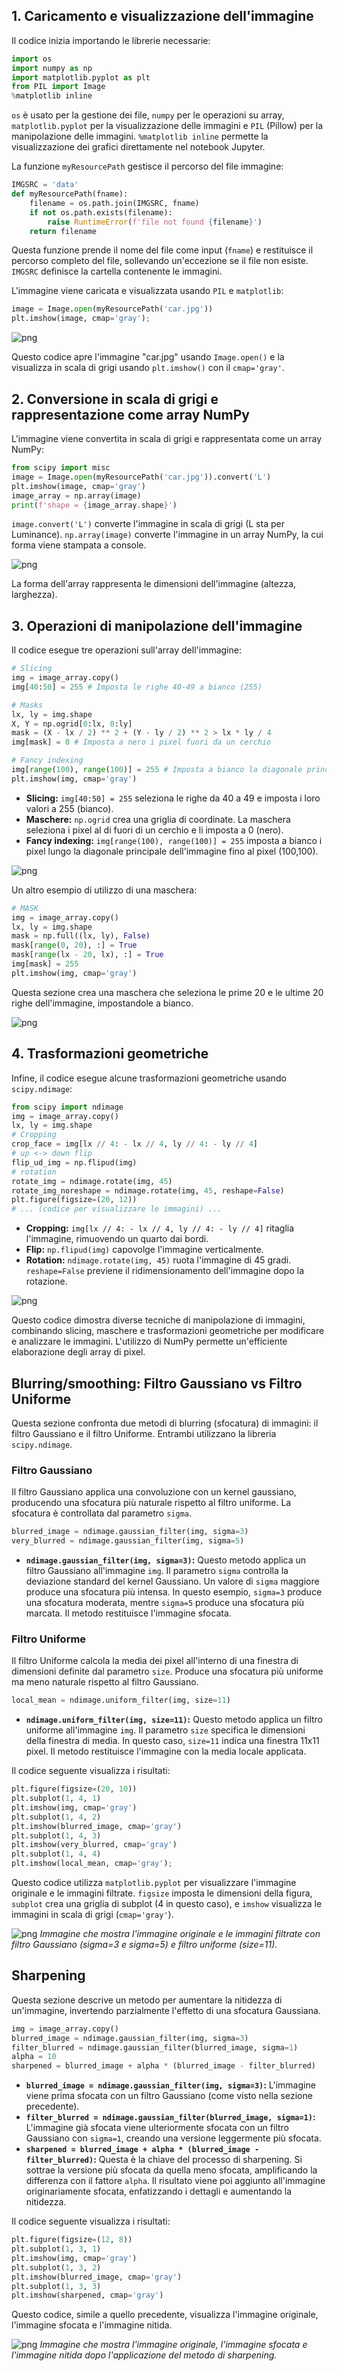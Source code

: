 
## 1. Caricamento e visualizzazione dell'immagine

Il codice inizia importando le librerie necessarie:

```python
import os
import numpy as np
import matplotlib.pyplot as plt
from PIL import Image
%matplotlib inline
```

`os` è usato per la gestione dei file, `numpy` per le operazioni su array, `matplotlib.pyplot` per la visualizzazione delle immagini e `PIL` (Pillow) per la manipolazione delle immagini.  `%matplotlib inline` permette la visualizzazione dei grafici direttamente nel notebook Jupyter.

La funzione `myResourcePath` gestisce il percorso del file immagine:

```python
IMGSRC = 'data'
def myResourcePath(fname):
    filename = os.path.join(IMGSRC, fname)
    if not os.path.exists(filename):
        raise RuntimeError(f'file not found {filename}')
    return filename
```

Questa funzione prende il nome del file come input (`fname`) e restituisce il percorso completo del file, sollevando un'eccezione se il file non esiste.  `IMGSRC` definisce la cartella contenente le immagini.

L'immagine viene caricata e visualizzata usando `PIL` e `matplotlib`:

```python
image = Image.open(myResourcePath('car.jpg'))
plt.imshow(image, cmap='gray');
```

![png](01_math_operations_2_0.png)

Questo codice apre l'immagine "car.jpg" usando `Image.open()` e la visualizza in scala di grigi usando `plt.imshow()` con il `cmap='gray'`.


## 2. Conversione in scala di grigi e rappresentazione come array NumPy

L'immagine viene convertita in scala di grigi e rappresentata come un array NumPy:

```python
from scipy import misc
image = Image.open(myResourcePath('car.jpg')).convert('L')
plt.imshow(image, cmap='gray')
image_array = np.array(image)
print(f'shape = {image_array.shape}')
```

`image.convert('L')` converte l'immagine in scala di grigi (L sta per Luminance).  `np.array(image)` converte l'immagine in un array NumPy, la cui forma viene stampata a console.

![png](01_math_operations_4_1.png)

La forma dell'array rappresenta le dimensioni dell'immagine (altezza, larghezza).


## 3. Operazioni di manipolazione dell'immagine

Il codice esegue tre operazioni sull'array dell'immagine:

```python
# Slicing
img = image_array.copy()
img[40:50] = 255 # Imposta le righe 40-49 a bianco (255)

# Masks
lx, ly = img.shape
X, Y = np.ogrid[0:lx, 0:ly]
mask = (X - lx / 2) ** 2 + (Y - ly / 2) ** 2 > lx * ly / 4
img[mask] = 0 # Imposta a nero i pixel fuori da un cerchio

# Fancy indexing
img[range(100), range(100)] = 255 # Imposta a bianco la diagonale principale fino a 100
plt.imshow(img, cmap='gray')
```

* **Slicing:**  `img[40:50] = 255` seleziona le righe da 40 a 49 e imposta i loro valori a 255 (bianco).
* **Maschere:** `np.ogrid` crea una griglia di coordinate. La maschera seleziona i pixel al di fuori di un cerchio e li imposta a 0 (nero).
* **Fancy indexing:** `img[range(100), range(100)] = 255` imposta a bianco i pixel lungo la diagonale principale dell'immagine fino al pixel (100,100).

![png](01_math_operations_6_2.png)

Un altro esempio di utilizzo di una maschera:

```python
# MASK
img = image_array.copy()
lx, ly = img.shape
mask = np.full((lx, ly), False)
mask[range(0, 20), :] = True
mask[range(lx - 20, lx), :] = True
img[mask] = 255
plt.imshow(img, cmap='gray')
```

Questa sezione crea una maschera che seleziona le prime 20 e le ultime 20 righe dell'immagine, impostandole a bianco.

![png](01_math_operations_7_2.png)


## 4. Trasformazioni geometriche

Infine, il codice esegue alcune trasformazioni geometriche usando `scipy.ndimage`:

```python
from scipy import ndimage
img = image_array.copy()
lx, ly = img.shape
# Cropping
crop_face = img[lx // 4: - lx // 4, ly // 4: - ly // 4]
# up <-> down flip
flip_ud_img = np.flipud(img)
# rotation
rotate_img = ndimage.rotate(img, 45)
rotate_img_noreshape = ndimage.rotate(img, 45, reshape=False)
plt.figure(figsize=(20, 12))
# ... (codice per visualizzare le immagini) ...
```

* **Cropping:**  `img[lx // 4: - lx // 4, ly // 4: - ly // 4]` ritaglia l'immagine, rimuovendo un quarto dai bordi.
* **Flip:** `np.flipud(img)` capovolge l'immagine verticalmente.
* **Rotation:** `ndimage.rotate(img, 45)` ruota l'immagine di 45 gradi.  `reshape=False` previene il ridimensionamento dell'immagine dopo la rotazione.

![png](01_math_operations_8_0.png)

Questo codice dimostra diverse tecniche di manipolazione di immagini, combinando slicing, maschere e trasformazioni geometriche per modificare e analizzare le immagini.  L'utilizzo di NumPy permette un'efficiente elaborazione degli array di pixel.


## Blurring/smoothing: Filtro Gaussiano vs Filtro Uniforme

Questa sezione confronta due metodi di blurring (sfocatura) di immagini: il filtro Gaussiano e il filtro Uniforme. Entrambi utilizzano la libreria `scipy.ndimage`.

### Filtro Gaussiano

Il filtro Gaussiano applica una convoluzione con un kernel gaussiano, producendo una sfocatura più naturale rispetto al filtro uniforme.  La sfocatura è controllata dal parametro `sigma`.

```python
blurred_image = ndimage.gaussian_filter(img, sigma=3)
very_blurred = ndimage.gaussian_filter(img, sigma=5)
```

* **`ndimage.gaussian_filter(img, sigma=3)`:** Questo metodo applica un filtro Gaussiano all'immagine `img`.  Il parametro `sigma` controlla la deviazione standard del kernel Gaussiano. Un valore di `sigma` maggiore produce una sfocatura più intensa.  In questo esempio, `sigma=3` produce una sfocatura moderata, mentre `sigma=5` produce una sfocatura più marcata. Il metodo restituisce l'immagine sfocata.


### Filtro Uniforme

Il filtro Uniforme calcola la media dei pixel all'interno di una finestra di dimensioni definite dal parametro `size`.  Produce una sfocatura più uniforme ma meno naturale rispetto al filtro Gaussiano.

```python
local_mean = ndimage.uniform_filter(img, size=11)
```

* **`ndimage.uniform_filter(img, size=11)`:** Questo metodo applica un filtro uniforme all'immagine `img`. Il parametro `size` specifica le dimensioni della finestra di media.  In questo caso, `size=11` indica una finestra 11x11 pixel. Il metodo restituisce l'immagine con la media locale applicata.


Il codice seguente visualizza i risultati:

```python
plt.figure(figsize=(20, 10))
plt.subplot(1, 4, 1)
plt.imshow(img, cmap='gray')
plt.subplot(1, 4, 2)
plt.imshow(blurred_image, cmap='gray')
plt.subplot(1, 4, 3)
plt.imshow(very_blurred, cmap='gray')
plt.subplot(1, 4, 4)
plt.imshow(local_mean, cmap='gray');
```

Questo codice utilizza `matplotlib.pyplot` per visualizzare l'immagine originale e le immagini filtrate.  `figsize` imposta le dimensioni della figura, `subplot` crea una griglia di subplot (4 in questo caso), e `imshow` visualizza le immagini in scala di grigi (`cmap='gray'`).

![png](01_math_operations_10_0.png)  *Immagine che mostra l'immagine originale e le immagini filtrate con filtro Gaussiano (sigma=3 e sigma=5) e filtro uniforme (size=11).*


## Sharpening

Questa sezione descrive un metodo per aumentare la nitidezza di un'immagine, invertendo parzialmente l'effetto di una sfocatura Gaussiana.

```python
img = image_array.copy()
blurred_image = ndimage.gaussian_filter(img, sigma=3)
filter_blurred = ndimage.gaussian_filter(blurred_image, sigma=1)
alpha = 10
sharpened = blurred_image + alpha * (blurred_image - filter_blurred)
```

* **`blurred_image = ndimage.gaussian_filter(img, sigma=3)`:**  L'immagine viene prima sfocata con un filtro Gaussiano (come visto nella sezione precedente).
* **`filter_blurred = ndimage.gaussian_filter(blurred_image, sigma=1)`:** L'immagine già sfocata viene ulteriormente sfocata con un filtro Gaussiano con `sigma=1`, creando una versione leggermente più sfocata.
* **`sharpened = blurred_image + alpha * (blurred_image - filter_blurred)`:** Questa è la chiave del processo di sharpening.  Si sottrae la versione più sfocata da quella meno sfocata, amplificando la differenza con il fattore `alpha`.  Il risultato viene poi aggiunto all'immagine originariamente sfocata, enfatizzando i dettagli e aumentando la nitidezza.


Il codice seguente visualizza i risultati:

```python
plt.figure(figsize=(12, 8))
plt.subplot(1, 3, 1)
plt.imshow(img, cmap='gray')
plt.subplot(1, 3, 2)
plt.imshow(blurred_image, cmap='gray')
plt.subplot(1, 3, 3)
plt.imshow(sharpened, cmap='gray')
```

Questo codice, simile a quello precedente, visualizza l'immagine originale, l'immagine sfocata e l'immagine nitida.

![png](01_math_operations_12_1.png) *Immagine che mostra l'immagine originale, l'immagine sfocata e l'immagine nitida dopo l'applicazione del metodo di sharpening.*


